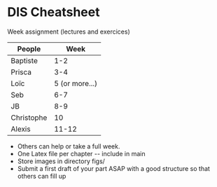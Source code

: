 # DIS Cheatsheet

Week assignment (lectures and exercices)

People | Week
--- | ---
Baptiste | 1-2
Prisca | 3-4
Loïc | 5 (or more...)
Seb | 6-7
JB | 8-9
Christophe | 10
Alexis | 11-12

- Others can help or take a full week.
- One Latex file per chapter -- include in main 
- Store images in directory figs/
- Submit a first draft of your part ASAP with a good structure so that others can fill up

